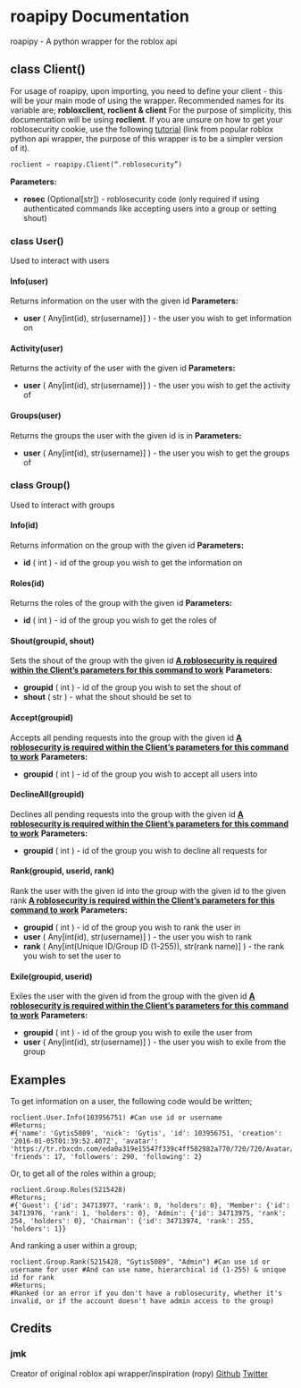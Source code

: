 # roapipy Documentation
roapipy - A python wrapper for the roblox api
## class Client()
For usage of roapipy, upon importing, you need to define your client - this will be your main mode of using the wrapper. Recommended names for its variable are; **robloxclient, roclient & client**
For the purpose of simplicity, this documentation will be using **roclient**.
If you are unsure on how to get your roblosecurity cookie, use the following [tutorial](https://ro.py.jmk.gg/dev/roblosecurity/) (link from popular roblox python api wrapper, the purpose of this wrapper is to be a simpler version of it).
```py
roclient = roapipy.Client(“.roblosecurity”)
```
**Parameters:**
*  **rosec** (Optional[str]) - roblosecurity code (only required if using authenticated commands like accepting users into a group or setting shout)
### class User()
Used to interact with users
#### Info(user)
Returns information on the user with the given id
**Parameters:**
*  **user** ( Any[int(id), str(username)] ) - the user you wish to get information on
#### Activity(user)
Returns the activity of the user with the given id
**Parameters:**
*  **user** ( Any[int(id), str(username)] ) - the user you wish to get the activity of
#### Groups(user)
Returns the groups the user with the given id is in
**Parameters:**
*  **user** ( Any[int(id), str(username)] ) - the user you wish to get the groups of
### class Group()
Used to interact with groups
#### Info(id)
Returns information on the group with the given id
**Parameters:**
*  **id** ( int ) - id of the group you wish to get the information on
#### Roles(id)
Returns the roles of the group with the given id
**Parameters:**
*  **id** ( int ) - id of the group you wish to get the roles of
#### Shout(groupid, shout)
Sets the shout of the group with the given id
<ins>**A [roblosecurity](https://ro.py.jmk.gg/dev/roblosecurity/) is required within the Client’s parameters for this command to work**</ins>
**Parameters:**
* **groupid** ( int ) - id of the group you wish to set the shout of
* **shout** ( str ) - what the shout should be set to
#### Accept(groupid)
Accepts all pending requests into the group with the given id
<ins>**A [roblosecurity](https://ro.py.jmk.gg/dev/roblosecurity/) is required within the Client’s parameters for this command to work**</ins>
**Parameters:**
* **groupid** ( int ) - id of the group you wish to accept all users into
#### DeclineAll(groupid)
Declines all pending requests into the group with the given id
<ins>**A [roblosecurity](https://ro.py.jmk.gg/dev/roblosecurity/) is required within the Client’s parameters for this command to work**</ins>
**Parameters:**
* **groupid** ( int ) - id of the group you wish to decline all requests for
#### Rank(groupid, userid, rank)
Rank the user with the given id into the group with the given id to the given rank
<ins>**A [roblosecurity](https://ro.py.jmk.gg/dev/roblosecurity/) is required within the Client’s parameters for this command to work**</ins>
**Parameters:**
* **groupid** ( int ) - id of the group you wish to rank the user in
* **user** ( Any[int(id), str(username)] ) - the user you wish to rank
* **rank** ( Any[int(Unique ID/Group ID (1-255)), str(rank name)] ) - the rank you wish to set the user to
#### Exile(groupid, userid)
Exiles the user with the given id from the group with the given id
<ins>**A [roblosecurity](https://ro.py.jmk.gg/dev/roblosecurity/) is required within the Client’s parameters for this command to work**</ins>
**Parameters:**
* **groupid** ( int ) - id of the group you wish to exile the user from
* **user** ( Any[int(id), str(username)] ) - the user you wish to exile from the group
## Examples
To get information on a user, the following code would be written;
```
roclient.User.Info(103956751) #Can use id or username
#Returns;
#{'name': 'Gytis5089', 'nick': 'Gytis', 'id': 103956751, 'creation': '2016-01-05T01:39:52.407Z', 'avatar': 'https://tr.rbxcdn.com/eda0a319e15547f339c4ff582982a770/720/720/Avatar/Png', 'friends': 17, 'followers': 290, 'following': 2}
```
Or, to get all of the roles within a group;
```
roclient.Group.Roles(5215428)
#Returns;
#{'Guest': {'id': 34713977, 'rank': 0, 'holders': 0}, 'Member': {'id': 34713976, 'rank': 1, 'holders': 0}, 'Admin': {'id': 34713975, 'rank': 254, 'holders': 0}, 'Chairman': {'id': 34713974, 'rank': 255, 'holders': 1}}
```
And ranking a user within a group;
```
roclient.Group.Rank(5215428, "Gytis5089", "Admin") #Can use id or username for user #And can use name, hierarchical id (1-255) & unique id for rank
#Returns;
#Ranked (or an error if you don't have a roblosecurity, whether it's invalid, or if the account doesn't have admin access to the group)
```
## Credits
### jmk
Creator of original roblox api wrapper/inspiration (ropy)
[Github](https://github.com/jmkd3v) [Twitter](https://twitter.com/jmkdev)